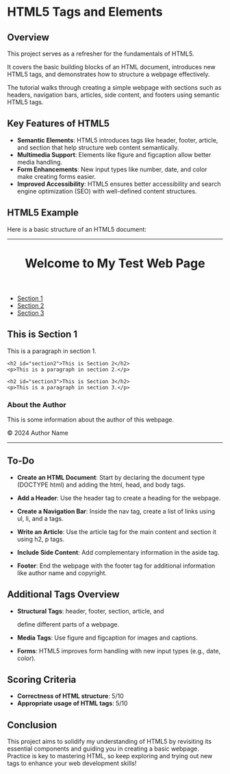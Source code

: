  # HTML5 Tags and Elements

## Overview
This project serves as a refresher for the fundamentals of HTML5. 

It covers the basic building blocks of an HTML document, introduces new HTML5 tags, and demonstrates how to structure a webpage effectively. 

The tutorial walks through creating a simple webpage with sections such as headers, navigation bars, articles, side content, and footers using semantic HTML5 tags.

## Key Features of HTML5
- **Semantic Elements**: HTML5 introduces tags like header, footer, article, and section that help structure web content semantically.
- **Multimedia Support**: Elements like figure and figcaption allow better media handling.
- **Form Enhancements**: New input types like number, date, and color make creating forms easier.
- **Improved Accessibility**: HTML5 ensures better accessibility and search engine optimization (SEO) with well-defined content structures.

## HTML5 Example
Here is a basic structure of an HTML5 document:

---

<html>
<head>
  <title>My Test Web Page</title>
</head>
<body>
  <header>
    <h1>Welcome to My Test Web Page</h1>
  </header>

  <nav>
    <ul>
      <li><a href="#section1">Section 1</a></li>
      <li><a href="#section2">Section 2</a></li>
      <li><a href="#section3">Section 3</a></li>
    </ul>
  </nav>

  <article>
    <h2 id="section1">This is Section 1</h2>
    <p>This is a paragraph in section 1.</p>

    <h2 id="section2">This is Section 2</h2>
    <p>This is a paragraph in section 2.</p>

    <h2 id="section3">This is Section 3</h2>
    <p>This is a paragraph in section 3.</p>
  </article>

  <aside>
    <h3>About the Author</h3>
    <p>This is some information about the author of this webpage.</p>
  </aside>

  <footer>
    <p>© 2024 Author Name</p>
  </footer>

</body>
</html>

---

## To-Do
- **Create an HTML Document**: Start by declaring the document type (DOCTYPE html) and adding the html, head, and body tags.

- **Add a Header**: Use the header tag to create a heading for the webpage.

- **Create a Navigation Bar**: Inside the nav tag, create a list of links using ul, li, and a tags.

- **Write an Article**: Use the article tag for the main content and section it using h2, p tags.

- **Include Side Content**: Add complementary information in the aside tag.

- **Footer**: End the webpage with the footer tag for additional information like author name and copyright.

## Additional Tags Overview
- **Structural Tags**: header, footer, section, article, and <aside> define different parts of a webpage.

- **Media Tags**: Use figure and figcaption for images and captions.

- **Forms**: HTML5 improves form handling with new input types (e.g., date, color).

## Scoring Criteria
- **Correctness of HTML structure**: 5/10
- **Appropriate usage of HTML tags**: 5/10

## Conclusion
This project aims to solidify my understanding of HTML5 by revisiting its essential components and guiding you in creating a basic webpage. 
Practice is key to mastering HTML, so keep exploring and trying out new tags to enhance your web development skills!
